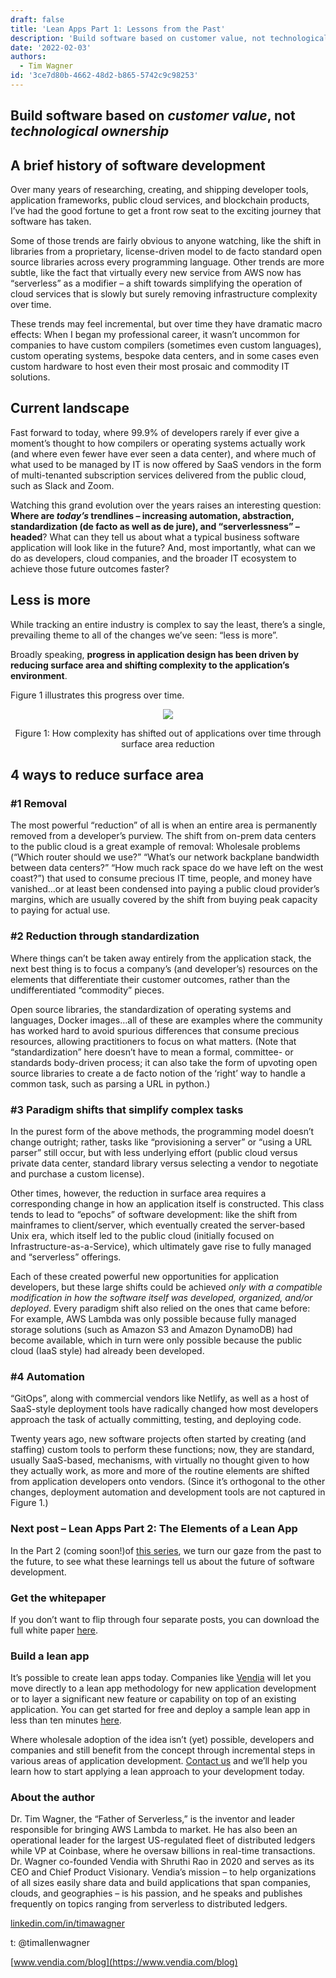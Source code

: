 ```yaml
---
draft: false
title: 'Lean Apps Part 1: Lessons from the Past'
description: 'Build software based on customer value, not technological ownership'
date: '2022-02-03'
authors:
  - Tim Wagner
id: '3ce7d80b-4662-48d2-b865-5742c9c98253'
---
```


## Build software based on _customer value_, not _technological ownership_


## A brief history of software development

Over many years of researching, creating, and shipping developer tools, application frameworks, public cloud services, and blockchain products, I’ve had the good fortune to get a front row seat to the exciting journey that software has taken. 

Some of those trends are fairly obvious to anyone watching, like the shift in libraries from a proprietary, license-driven model to de facto standard open source libraries across every programming language. Other trends are more subtle, like the fact that virtually every new service from AWS now has “serverless” as a modifier – a shift towards simplifying the operation of cloud services that is slowly but surely removing infrastructure complexity over time.

These trends may feel incremental, but over time they have dramatic macro effects: When I began my professional career, it wasn’t uncommon for companies to have custom compilers (sometimes even custom languages), custom operating systems, bespoke data centers, and in some cases even custom hardware to host even their most prosaic and commodity IT solutions. 


## Current landscape

Fast forward to today, where 99.9% of developers rarely if ever give a moment’s thought to how compilers or operating systems actually work (and where even fewer have ever seen a data center), and where much of what used to be managed by IT is now offered by SaaS vendors in the form of multi-tenanted subscription services delivered from the public cloud, such as Slack and Zoom.

Watching this grand evolution over the years raises an interesting question: **Where are _today’s_ trendlines – increasing automation, abstraction, standardization (de facto as well as de jure), and “serverlessness” – headed**? What can they tell us about what a typical business software application will look like in the future? And, most importantly, what can we do as developers, cloud companies, and the broader IT ecosystem to achieve those future outcomes faster?


## Less is more

While tracking an entire industry is complex to say the least, there’s a single, prevailing theme to all of the changes we’ve seen: “less is more”.


Broadly speaking, **progress in application design has been driven by reducing surface area and shifting complexity to the application’s environment**. 

Figure 1 illustrates this progress over time.

<p align="center">
  <img src="https://d24nhiikxn5jns.cloudfront.net/optimized/user-images.githubusercontent.com..96793170..152250693-a643a5d0-1e6d-4e1b-a31e-a9a1c4606d22.png" />
</p>
<p align="center">Figure 1: How complexity has shifted out of applications over time through surface area reduction</p>


## 4 ways to reduce surface area 


### #1 Removal

The most powerful “reduction” of all is when an entire area is permanently removed from a developer’s purview. The shift from on-prem data centers to the public cloud is a great example of removal: Wholesale problems (“Which router should we use?” “What’s our network backplane bandwidth between data centers?” “How much rack space do we have left on the west coast?”) that used to consume precious IT time, people, and money have vanished…or at least been condensed into paying a public cloud provider’s margins, which are usually covered by the shift from buying peak capacity to paying for actual use.


### #2 Reduction through standardization 

Where things can’t be taken away entirely from the application stack, the next best thing is to focus a company’s (and developer’s) resources on the elements that differentiate their customer outcomes, rather than the undifferentiated “commodity” pieces. 

Open source libraries, the standardization of operating systems and languages, Docker images…all of these are examples where the community has worked hard to avoid spurious differences that consume precious resources, allowing practitioners to focus on what matters. (Note that “standardization” here doesn’t have to mean a formal, committee- or standards body-driven process; it can also take the form of upvoting open source libraries to create a de facto notion of the ‘right’ way to handle a common task, such as parsing a URL in python.)


### #3 Paradigm shifts that simplify complex tasks 

In the purest form of the above methods, the programming model doesn’t change outright; rather, tasks like “provisioning a server” or “using a URL parser” still occur, but with less underlying effort (public cloud versus private data center, standard library versus selecting a vendor to negotiate and purchase a custom license).

Other times, however, the reduction in surface area requires a corresponding change in how an application itself is constructed. This class tends to lead to “epochs” of software development: like the shift from mainframes to client/server, which eventually created the server-based Unix era, which itself led to the public cloud (initially focused on Infrastructure-as-a-Service), which ultimately gave rise to fully managed and “serverless” offerings. 

Each of these created powerful new opportunities for application developers, but these large shifts could be achieved _only with a compatible modification in how the software itself was developed, organized, and/or deployed_. Every paradigm shift also relied on the ones that came before: For example, AWS Lambda was only possible because fully managed storage solutions (such as Amazon S3 and Amazon DynamoDB) had become available, which in turn were only possible because the public cloud (IaaS style) had already been developed.


### #4 Automation

 “GitOps”, along with commercial vendors like Netlify, as well as a host of SaaS-style deployment tools have radically changed how most developers approach the task of actually committing, testing, and deploying code.

Twenty years ago, new software projects often started by creating (and staffing) custom tools to perform these functions; now, they are standard, usually SaaS-based, mechanisms, with virtually no thought given to how they actually work, as more and more of the routine elements are shifted from application developers onto vendors. (Since it’s orthogonal to the other changes, deployment automation and development tools are not captured in Figure 1.)


### Next post – Lean Apps Part 2: The Elements of a Lean App

In the Part 2 (coming soon!)of [this series](https://www.vendia.com/blog/lean-app), we turn our gaze from the past to the future, to see what these learnings tell us about the future of software development.


### Get the whitepaper

If you don’t want to flip through four separate posts, you can download the full white paper [here](https://www.vendia.com/resources/lean-apps). 


### Build a lean app 

It’s possible to create lean apps today. Companies like [Vendia](https://www.vendia.com/) will let you move directly to a lean app methodology for new application development or to layer a significant new feature or capability on top of an existing application. You can get started for free and deploy a sample lean app in less than ten minutes [here](https://share.vendia.net/). 

Where wholesale adoption of the idea isn’t (yet) possible, developers and companies and still benefit from the concept through incremental steps in various areas of application development. [Contact us](https://www.vendia.com/contact-us) and we’ll help you learn how to start applying a lean approach to your development today. 


### About the author

Dr. Tim Wagner, the “Father of Serverless,” is the inventor and leader responsible for bringing AWS Lambda to market. He has also been an operational leader for the largest US-regulated fleet of distributed ledgers while VP at Coinbase, where he oversaw billions in real-time transactions. Dr. Wagner co-founded Vendia with Shruthi Rao in 2020 and serves as its CEO and Chief Product Visionary. Vendia’s mission – to help organizations of all sizes easily share data and build applications that span companies, clouds, and geographies – is his passion, and he speaks and publishes frequently on topics ranging from serverless to distributed ledgers.

[linkedin.com/in/timawagner](https://www.linkedin.com/in/timawagner/)

t: @timallenwagner

[www.vendia.com/blog](https://www.vendia.com/blog)
